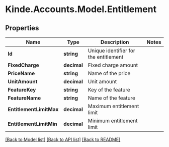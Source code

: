 # Kinde.Accounts.Model.Entitlement

## Properties

Name | Type | Description | Notes
------------ | ------------- | ------------- | -------------
**Id** | **string** | Unique identifier for the entitlement | 
**FixedCharge** | **decimal** | Fixed charge amount | 
**PriceName** | **string** | Name of the price | 
**UnitAmount** | **decimal** | Unit amount | 
**FeatureKey** | **string** | Key of the feature | 
**FeatureName** | **string** | Name of the feature | 
**EntitlementLimitMax** | **decimal** | Maximum entitlement limit | 
**EntitlementLimitMin** | **decimal** | Minimum entitlement limit | 

[[Back to Model list]](../README.md#documentation-for-models) [[Back to API list]](../README.md#documentation-for-api-endpoints) [[Back to README]](../README.md)

